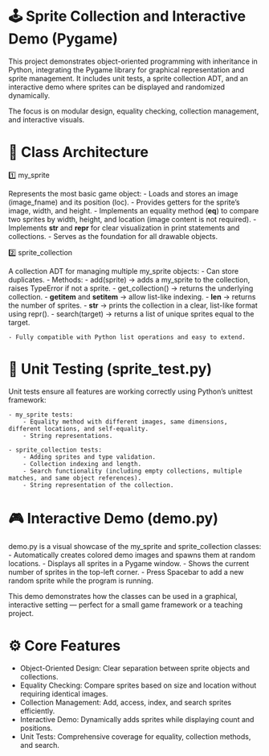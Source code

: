 # 🕹️ Sprite Collection and Interactive Demo (Pygame)

This project demonstrates object-oriented programming with inheritance in Python, integrating the Pygame library for graphical representation and sprite management. It includes unit tests, a sprite collection ADT, and an interactive demo where sprites can be displayed and randomized dynamically.

The focus is on modular design, equality checking, collection management, and interactive visuals.

# 🧱 Class Architecture
1️⃣ my_sprite

Represents the most basic game object:
    - Loads and stores an image (image_fname) and its position (loc).
    - Provides getters for the sprite’s image, width, and height.
    - Implements an equality method (__eq__) to compare two sprites by width, height, and location (image content is not required).
    - Implements __str__ and __repr__ for clear visualization in print statements and collections.
    - Serves as the foundation for all drawable objects.

2️⃣ sprite_collection

A collection ADT for managing multiple my_sprite objects:
    - Can store duplicates.
    - Methods:
        - add(sprite) → adds a my_sprite to the collection, raises TypeError if not a sprite.
        - get_collection() → returns the underlying collection.
        - __getitem__ and __setitem__ → allow list-like indexing.
        - __len__ → returns the number of sprites.
        - __str__ → prints the collection in a clear, list-like format using repr().
        - search(target) → returns a list of unique sprites equal to the target.

    - Fully compatible with Python list operations and easy to extend.

# 🧪 Unit Testing (sprite_test.py)

Unit tests ensure all features are working correctly using Python’s unittest framework:

    - my_sprite tests:
        - Equality method with different images, same dimensions, different locations, and self-equality.
        - String representations.

    - sprite_collection tests:
        - Adding sprites and type validation.
        - Collection indexing and length.
        - Search functionality (including empty collections, multiple matches, and same object references).
        - String representation of the collection.

# 🎮 Interactive Demo (demo.py)

demo.py is a visual showcase of the my_sprite and sprite_collection classes:
    - Automatically creates colored demo images and spawns them at random locations.
    - Displays all sprites in a Pygame window.
    - Shows the current number of sprites in the top-left corner.
    - Press Spacebar to add a new random sprite while the program is running.

This demo demonstrates how the classes can be used in a graphical, interactive setting — perfect for a small game framework or a teaching project.

# ⚙️ Core Features

- Object-Oriented Design: Clear separation between sprite objects and collections.
- Equality Checking: Compare sprites based on size and location without requiring identical images.
- Collection Management: Add, access, index, and search sprites efficiently.
- Interactive Demo: Dynamically adds sprites while displaying count and positions.
- Unit Tests: Comprehensive coverage for equality, collection methods, and search.